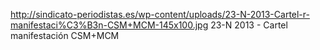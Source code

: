 http://sindicato-periodistas.es/wp-content/uploads/23-N-2013-Cartel-r-manifestaci%C3%B3n-CSM+MCM-145x100.jpg
23-N 2013 - Cartel manifestación CSM+MCM

